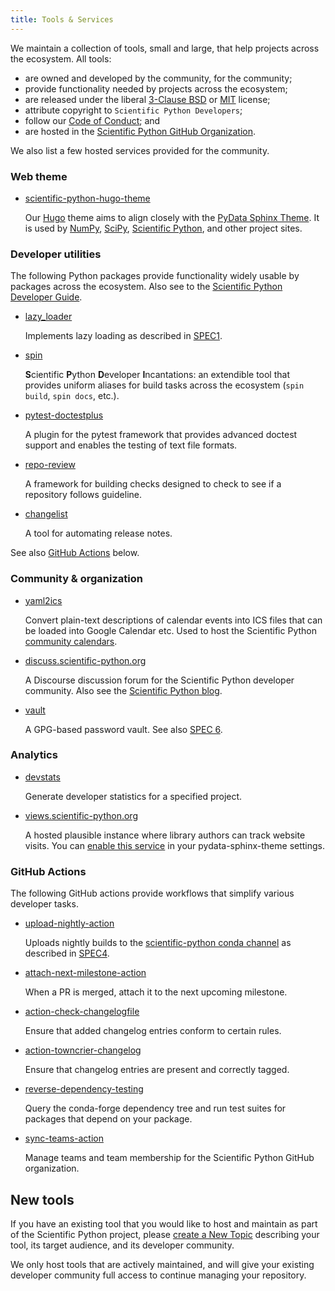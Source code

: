 ```yaml
---
title: Tools & Services
---
```


We maintain a collection of tools, small and large, that help projects across the ecosystem.
All tools:

- are owned and developed by the community, for the community;
- provide functionality needed by projects across the ecosystem;
- are released under the liberal [3-Clause BSD](https://opensource.org/license/bsd-3-clause/) or [MIT](https://opensource.org/license/mit/) license;
- attribute copyright to `Scientific Python Developers`;
- follow our [Code of Conduct](https://scientific-python.org/code_of_conduct/); and
- are hosted in the [Scientific Python GitHub Organization](https://github.com/scientific-python/).

We also list a few hosted services provided for the community.

### Web theme

- [scientific-python-hugo-theme](https://github.com/scientific-python/scientific-python-hugo-theme)

  Our [Hugo](https://gohugo.io/) theme aims to align closely with the [PyData Sphinx Theme](pydata-sphinx-theme.readthedocs.io).
  It is used by [NumPy](https://numpy.org/), [SciPy](https://scipy.org/), [Scientific Python](https://scientific-python.org/), and other project sites.

### Developer utilities

The following Python packages provide functionality widely usable by packages across the ecosystem.
Also see to the [Scientific Python Developer Guide](https://learn.scientific-python.org/development/).

- [lazy_loader](https://github.com/scientific-python/lazy_loader/)

  Implements lazy loading as described in [SPEC1](https://scientific-python.org/specs/spec-0001/).

- [spin](https://github.com/scientific-python/spin)

  **S**cientific **P**ython **D**eveloper **I**ncantations: an extendible tool that
  provides uniform aliases for build tasks across the ecosystem (`spin build`, `spin
docs`, etc.).

- [pytest-doctestplus](https://github.com/scientific-python/pytest-doctestplus)

  A plugin for the pytest framework that provides advanced doctest
  support and enables the testing of text file formats.

- [repo-review](https://github.com/scientific-python/repo-review)

  A framework for building checks designed to check to see if a
  repository follows guideline.

- [changelist](https://github.com/scientific-python/changelist/)

  A tool for automating release notes.

See also [GitHub Actions](#github-actions) below.

### Community & organization

- [yaml2ics](https://github.com/scientific-python/yaml2ics)

  Convert plain-text descriptions of calendar events into ICS files that can be loaded into Google Calendar etc.
  Used to host the Scientific Python [community calendars](https://scientific-python.org/calendar).

- [discuss.scientific-python.org](https://discuss.scientific-python.org)

  A Discourse discussion forum for the Scientific Python developer community.
  Also see the [Scientific Python blog](https://blog.scientific-python.org).

- [vault](https://github.com/scientific-python/vault-template)

  A GPG-based password vault. See also [SPEC 6](https://github.com/scientific-python/specs/pull/168).

### Analytics

- [devstats](https://github.com/scientific-python/devstats)

  Generate developer statistics for a specified project.

- [views.scientific-python.org](https://views.scientific-python.org)

  A hosted plausible instance where library authors can track website visits.
  You can [enable this service](https://pydata-sphinx-theme.readthedocs.io/en/latest/user_guide/analytics.html#analytics-and-usage-services)
  in your pydata-sphinx-theme settings.

### GitHub Actions

The following GitHub actions provide workflows that simplify various developer tasks.

- [upload-nightly-action](https://github.com/scientific-python/upload-nightly-action)

  Uploads nightly builds to the [scientific-python conda channel](https://anaconda.org/scientific-python-nightly-wheels) as described in [SPEC4](https://scientific-python.org/specs/spec-0004/).

- [attach-next-milestone-action](https://github.com/scientific-python/attach-next-milestone-action)

  When a PR is merged, attach it to the next upcoming milestone.

- [action-check-changelogfile](https://github.com/scientific-python/action-check-changelogfile)

  Ensure that added changelog entries conform to certain rules.

- [action-towncrier-changelog](https://github.com/scientific-python/action-towncrier-changelog)

  Ensure that changelog entries are present and correctly tagged.

- [reverse-dependency-testing](https://github.com/scientific-python/reverse-dependency-testing)

  Query the conda-forge dependency tree and run test suites for packages that depend on your package.

- [sync-teams-action](https://github.com/scientific-python/sync-teams-action)

  Manage teams and team membership for the Scientific Python GitHub organization.

## New tools

If you have an existing tool that you would like to host and maintain as part of the Scientific Python project,
please [create a New Topic](https://discuss.scientific-python.org/new-topic?category=contributor&tags=propose)
describing your tool, its target audience, and its developer community.

We only host tools that are actively maintained, and will give your existing
developer community full access to continue managing your repository.
